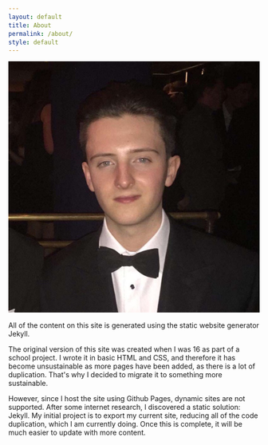 ```yaml
---
layout: default
title: About
permalink: /about/
style: default
---
```

<img class="avatar" src="/images/avatar.jpg" alt="Avatar">

All of the content on this site is generated using the static website generator Jekyll.

The original version of this site was created when I was 16 as part of a school project. I wrote it in basic HTML and CSS, and therefore it has become unsustainable as more pages have been added, as there is a lot of duplication. That's why I decided to migrate it to something more sustainable.

However, since I host the site using Github Pages, dynamic sites are not supported. After some internet research, I discovered a static solution: Jekyll. My initial project is to export my current site, reducing all of the code duplication, which I am currently doing. Once this is complete, it will be much easier to update with more content.
